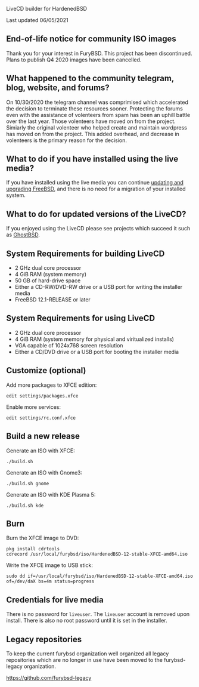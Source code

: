 LiveCD builder for HardenedBSD

Last updated 06/05/2021

## End-of-life notice for community ISO images
Thank you for your interest in FuryBSD.  This project has been discontinued.  Plans to publish Q4 2020 images have been cancelled.

## What happened to the community telegram, blog, website, and forums?
On 10/30/2020 the telegram channel was comprimised which accelerated the decision to terminate these resources sooner.  Protecting the forums even with the assistance of volenteers from spam has been an uphill battle over the last year.  Those volenteers have moved on from the project.  Simiarly the original volenteer who helped create and maintain wordpress has moved on from the project.  This added overhead, and decrease in volenteers is the primary reason for the decision.  

## What to do if you have installed using the live media?
If you have installed using the live media you can continue [updating and upgrading FreeBSD](https://www.freebsd.org/doc/handbook/updating-upgrading.html), and there is no need for a migration of your installed system.  

## What to do for updated versions of the LiveCD?
If you enjoyed using the LiveCD please see projects which succeed it such as [GhostBSD](http://www.ghostbsd.org).  

## System Requirements for building LiveCD

* 2 GHz dual core processor
* 4 GiB RAM (system memory)
* 50 GB of hard-drive space
* Either a CD-RW/DVD-RW drive or a USB port for writing the installer media
* FreeBSD 12.1-RELEASE or later

## System Requirements for using LiveCD

* 2 GHz dual core processor
* 4 GiB RAM (system memory for physical and viritualized installs)
* VGA capable of 1024x768 screen resolution 
* Either a CD/DVD drive or a USB port for booting the installer media

## Customize (optional)

Add more packages to XFCE edition:
```
edit settings/packages.xfce
```

Enable more services:
```
edit settings/rc.conf.xfce
```

## Build a new release 
Generate an ISO with XFCE:
```
./build.sh
```
Generate an ISO with Gnome3:
```
./build.sh gnome
```
Generate an ISO with KDE Plasma 5:
```
./build.sh kde
```

## Burn

Burn the XFCE image to DVD:

```
pkg install cdrtools
cdrecord /usr/local/furybsd/iso/HardenedBSD-12-stable-XFCE-amd64.iso
```

Write the XFCE image to USB stick:
```
sudo dd if=/usr/local/furybsd/iso/HardenedBSD-12-stable-XFCE-amd64.iso of=/dev/daX bs=4m status=progress
```

## Credentials for live media

There is no password for `liveuser`. The `liveuser` account is removed upon install.  There is also no root password until it is set in the installer.

## Legacy repositories

To keep the current furybsd organization well organized all legacy repositories which are no longer in use have been moved to the furybsd-legacy organization.

https://github.com/furybsd-legacy
